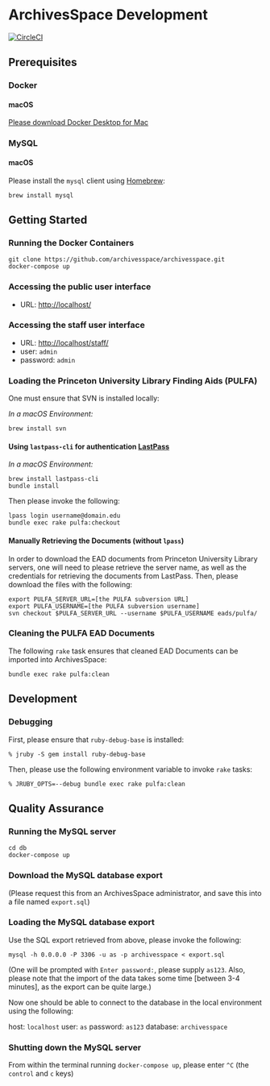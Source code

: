 # ArchivesSpace Development
[![CircleCI](https://circleci.com/gh/jrgriffiniii/archivesspace-development.svg?style=svg)](https://circleci.com/gh/jrgriffiniii/archivesspace-development)

## Prerequisites

### Docker

#### macOS

[Please download Docker Desktop for Mac](https://docs.docker.com/docker-for-mac/)

### MySQL

#### macOS

Please install the `mysql` client using [Homebrew](https://brew.sh/):
```
brew install mysql
```

## Getting Started

### Running the Docker Containers
```
git clone https://github.com/archivesspace/archivesspace.git
docker-compose up
```

### Accessing the public user interface

- URL: [http://localhost/](http://localhost/)

### Accessing the staff user interface

- URL: [http://localhost/staff/](http://localhost/staff/)
- user: `admin`
- password: `admin`

### Loading the Princeton University Library Finding Aids (PULFA)

One must ensure that SVN is installed locally:

*In a macOS Environment:*
```
brew install svn
```

#### Using `lastpass-cli` for authentication [LastPass](https://lastpass.com)

*In a macOS Environment:*
```
brew install lastpass-cli
bundle install
```

Then please invoke the following:
```
lpass login username@domain.edu
bundle exec rake pulfa:checkout
```

#### Manually Retrieving the Documents (without `lpass`)
In order to download the EAD documents from Princeton University Library
servers, one will need to please retrieve the server name, as well as the
credentials for retrieving the documents from LastPass. Then, please download
the files with the following:

```
export PULFA_SERVER_URL=[the PULFA subversion URL]
export PULFA_USERNAME=[the PULFA subversion username]
svn checkout $PULFA_SERVER_URL --username $PULFA_USERNAME eads/pulfa/
```

### Cleaning the PULFA EAD Documents

The following `rake` task ensures that cleaned EAD Documents can be imported into ArchivesSpace:
```
bundle exec rake pulfa:clean
```

## Development

### Debugging

First, please ensure that `ruby-debug-base` is installed:
```
% jruby -S gem install ruby-debug-base
```

Then, please use the following environment variable to invoke `rake` tasks:
```
% JRUBY_OPTS=--debug bundle exec rake pulfa:clean
```

## Quality Assurance

### Running the MySQL server

```
cd db
docker-compose up
```

### Download the MySQL database export

(Please request this from an ArchivesSpace administrator, and save this into a file named `export.sql`)

### Loading the MySQL database export

Use the SQL export retrieved from above, please invoke the following:
```
mysql -h 0.0.0.0 -P 3306 -u as -p archivesspace < export.sql
```

(One will be prompted with `Enter password:`, please supply `as123`. Also, please 
note that the import of the data takes some time [between 3-4 minutes], as the export can be quite large.)

Now one should be able to connect to the database in the local environment using
the following:

host: `localhost`
user: `as`
password: `as123`
database: `archivesspace`

### Shutting down the MySQL server

From within the terminal running `docker-compose up`, please enter `^C` (the `control` and `c` keys)
